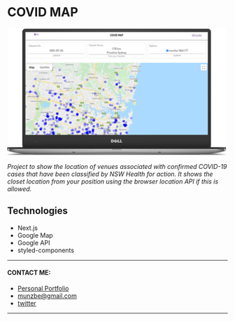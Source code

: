 # COVID MAP

<img src="./public/covid_map_mockup.png" alt="covid map mockup image" width="500"/>



*Project to show the location of venues associated with confirmed COVID-19 cases that have been classified by NSW Health for action. It shows the closet location from your position using the browser location API if this is allowed.*


## Technologies
  * Next.js
  * Google Map
  * Google API
  * styled-components

***
#### CONTACT ME: 
  * [Personal Portfolio ](https://www.bmunz.dev)
  * munzbe@gmail.com
  * [twitter ](https://twitter.com/moonbe77)
***